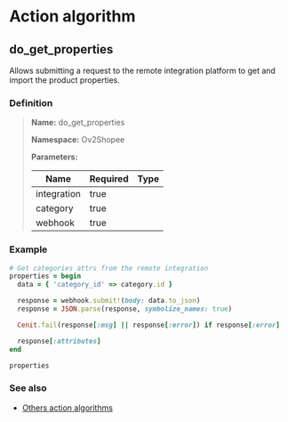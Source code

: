 # Action algorithm

## do_get_properties

Allows submitting a request to the remote integration platform to get and import the product properties.
    
### Definition

> **Name:** do_get_properties
> 
> **Namespace:** Ov2Shopee
>
> **Parameters:**
> 
> | Name | Required | Type |
> | --- | --- | --- |
> | integration | true |  |
> | category | true |  |
> | webhook | true |  |

### Example
```ruby
# Get categories attrs from the remote integration
properties = begin
  data = { 'category_id' => category.id }

  response = webhook.submit!(body: data.to_json)
  response = JSON.parse(response, symbolize_names: true)

  Cenit.fail(response[:msg] || response[:error]) if response[:error]

  response[:attributes]
end

properties
```

### See also
* [Others action algorithms](overview?id=do_get_properties)
